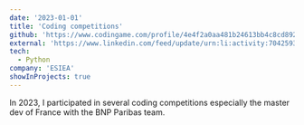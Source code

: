```yaml
---
date: '2023-01-01'
title: 'Coding competitions'
github: 'https://www.codingame.com/profile/4e4f2a0aa481b24613bb4c8cd89258ec7755215'
external: 'https://www.linkedin.com/feed/update/urn:li:activity:7042593601356189696/'
tech:
  - Python
company: 'ESIEA'
showInProjects: true
---
```


In 2023, I participated in several coding competitions especially the master dev of France with the BNP Paribas team.
